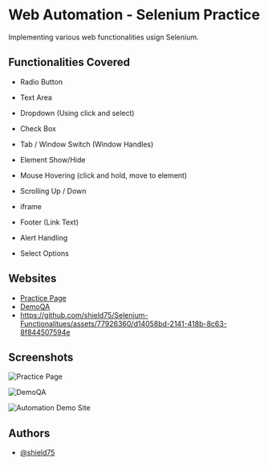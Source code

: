 
# Web Automation -  Selenium Practice
Implementing various web functionalities usign Selenium.



## Functionalities Covered

- Radio Button

- Text Area

- Dropdown (Using click and select)

- Check Box

- Tab / Window Switch (Window Handles)

- Element Show/Hide

- Mouse Hovering (click and hold, move to element)

- Scrolling Up / Down 

- iframe

- Footer (Link Text)

- Alert Handling

- Select Options
## Websites

 - [Practice Page](![2](https://github.com/shield75/Selenium-Functionalitues/assets/77926360/c37c4f0d-34c3-4a7b-a1ee-f76c1a186686))
 - [DemoQA](![3](https://github.com/shield75/Selenium-Functionalitues/assets/77926360/7be6d12f-a4c7-434b-82b3-e06c6e7afecf))
 - https://github.com/shield75/Selenium-Functionalitues/assets/77926360/d14058bd-2141-418b-8c63-8f844507594e


## Screenshots

![Practice Page](https://ibb.co/jRQQ2HR)

![DemoQA](https://ibb.co/q01s6bH)

![Automation Demo Site](https://ibb.co/nmXG0Mq)




## Authors

- [@shield75](https://github.com/shield75)

